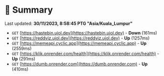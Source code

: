# 📖 Summary
Last updated: **30/11/2023, 8:58:45 PTG "Asia/Kuala_Lumpur"**

- `GET` [https://hastebin.ujol.dev](https://hastebin.ujol.dev) - **Down** (161ms)
- `GET` [https://reddviz.ujol.dev](https://reddviz.ujol.dev) - **Up** (1257ms)
- `GET` [https://memeapi.cyclic.app](https://memeapi.cyclic.app) - **Up** (2559ms)
- `GET` [https://klik.onrender.com/health](https://klik.onrender.com/health) - **Up** (291ms)
- `GET` [https://dumb.onrender.com](https://dumb.onrender.com) - **Up** (410ms)
